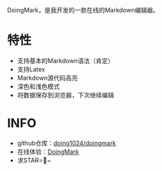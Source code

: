 DoingMark，是我开发的一款在线的Markdown编辑器。

# 特性
* 支持基本的Markdown语法（肯定）
* 支持Latex
* Markdown源代码高亮
* 深色和浅色模式
* 将数据保存到浏览器，下次继续编辑

# INFO
* github仓库：[doing1024/doingmark](https://github.com/doing1024/doingmark)
* 在线体验：[DoingMark](https://doingmark.doing1024.us.kg)
* 求STAR⭐🙏~

